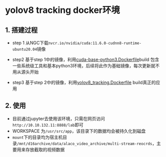 # yolov8 tracking  docker环境


## 1. 搭建过程
-  step 1
从NGC下载`nvcr.io/nvidia/cuda:11.6.0-cudnn8-runtime-ubuntu20.04`镜像

- step2
  基于step 1中的镜像，利用[cuda-base-python3.Dockerfile](./cuda-base-python3.Dockerfile)build 包含一些系统级工具和基本python3环境，后续将此作为基础镜像，每次更新就不用从源头开始

- step3
  基于step 2中的镜像，利用[yolov8_tracking.Dockerfile](./yolov8_tracking.Dockerfile) build真正的应用

## 2. 使用
- 目前通过jupyter去使用该环境，只需在网页访问`http://10.10.132.11:8888/lab`即可
- WORKSPACE 为`/usr/src/app`，该目录下的数据均会被持久化到磁盘
- `mount`下的目录均为宿主机目录`/mnt/d16archive/data/alaco_video_archive/multi-stream-reocrds`，主要用来存放截取的视频数据
